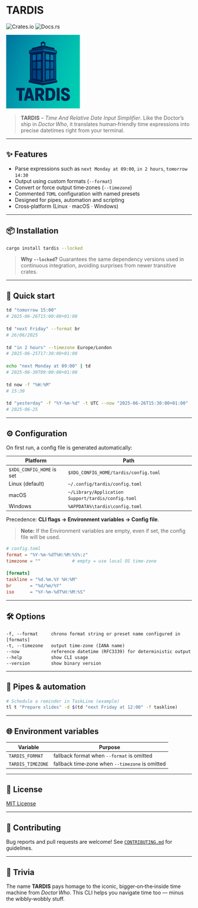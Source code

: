 # TARDIS

![Crates.io](https://img.shields.io/crates/v/tardis)
![Docs.rs](https://img.shields.io/docsrs/tardis)

<img src="./assets/tardis.png" alt="TARDIS logo" width="200">

> **TARDIS** – *Time And Relative Date Input Simplifier*.
> Like the Doctor’s ship in *Doctor Who*, it translates human‑friendly time
> expressions into precise datetimes right from your terminal.

---

## ✨ Features

- Parse expressions such as
  `next Monday at 09:00`, `in 2 hours`, `tomorrow 14:30`
- Output using custom formats (`--format`)
- Convert or force output time‑zones (`--timezone`)
- Commented `TOML` configuration with named presets
- Designed for pipes, automation and scripting
- Cross‑platform (Linux · macOS · Windows)

---

## 📦 Installation

```bash
cargo install tardis --locked
```

> **Why `--locked`?**
> Guarantees the same dependency versions used in continuous
> integration, avoiding surprises from newer transitive crates.

---

## 🚀 Quick start

```bash
td "tomorrow 15:00"
# 2025-06-26T15:00:00+01:00

td "next Friday" --format br
# 26/06/2025

td "in 2 hours" --timezone Europe/London
# 2025-06-25T17:30:00+01:00

echo "next Monday at 09:00" | td
# 2025-06-30T09:00:00+01:00

td now -f "%H:%M"
# 15:30

td "yesterday" -f "%Y-%m-%d" -t UTC --now "2025-06-26T15:30:00+01:00"
# 2025-06-25
```

---

## ⚙️ Configuration

On first run, a config file is generated automatically:

| Platform                          | Path                              |
|----------------------------------|-----------------------------------|
| `$XDG_CONFIG_HOME` is set        | `$XDG_CONFIG_HOME/tardis/config.toml` |
| Linux (default)                  | `~/.config/tardis/config.toml`    |
| macOS                            | `~/Library/Application Support/tardis/config.toml` |
| Windows                          | `%APPDATA%\tardis\config.toml`  |

Precedence: **CLI flags → Environment variables → Config file**.

> **Note:** If the Environment variables are empty, even if set, the config file will be used.

```toml
# config.toml
format = "%Y-%m-%dT%H:%M:%S%:z"
timezone = ""            # empty = use local OS time‑zone

[formats]
taskline = "%d.%m.%Y %H:%M"
br       = "%d/%m/%Y"
iso      = "%Y-%m-%dT%H:%M:%S"
```

---

## 🛠 Options

```text
-f, --format     chrono format string or preset name configured in [formats]
-t, --timezone   output time‑zone (IANA name)
--now            reference datetime (RFC3339) for deterministic output
--help           show CLI usage
--version        show binary version
```

---

## 🔁 Pipes & automation

```bash
# Schedule a reminder in TaskLine (example)
tl t "Prepare slides" -d $(td "next Friday at 12:00" -f taskline)
```

---

## 🌐 Environment variables

| Variable           | Purpose                                              |
|--------------------|------------------------------------------------------|
| `TARDIS_FORMAT`    | fallback format when `--format` is omitted           |
| `TARDIS_TIMEZONE`  | fallback time‑zone when `--timezone` is omitted      |

---

## 📄 License

[MIT License](./LICENCE.md)


---

## 🤝 Contributing

Bug reports and pull requests are welcome!
See [`CONTRIBUTING.md`](./CONTRIBUTING.md) for guidelines.

---

## 🧠 Trivia

The name **TARDIS** pays homage to the iconic, bigger‑on‑the‑inside
time machine from *Doctor Who*. This CLI helps you navigate time too —
minus the wibbly‑wobbly stuff.
